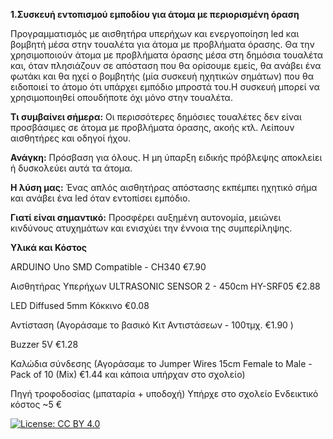 **1.Συσκευή εντοπισμού εμποδίου για άτομα με περιορισμένη όραση**

Προγραμματισμός με αισθητήρα υπερήχων και ενεργοποίηση led και βομβητή μέσα στην τουαλέτα για άτομα με προβλήματα όρασης. Θα την χρησιμοποιούν άτομα με προβλήματα όρασης μέσα στη δημόσια τουαλέτα και, όταν πλησιάζουν σε απόσταση που θα ορίσουμε εμείς, θα ανάβει ένα φωτάκι και θα ηχεί ο βομβητής (μία συσκευή ηχητικών σημάτων) που θα ειδοποιεί το άτομο ότι υπάρχει εμπόδιο μπροστά του.Η συσκευή μπορεί να χρησιμοποιηθεί οπουδήποτε όχι μόνο στην τουαλέτα.

**Τι συμβαίνει σήμερα:** Οι περισσότερες δημόσιες τουαλέτες δεν είναι προσβάσιμες σε άτομα με προβλήματα όρασης, ακοής κτλ. Λείπουν αισθητήρες και οδηγοί ήχου.

**Ανάγκη:** Πρόσβαση για όλους. Η μη ύπαρξη ειδικής πρόβλεψης αποκλείει ή δυσκολεύει αυτά τα άτομα.

**Η λύση μας:** Ένας απλός αισθητήρας απόστασης εκπέμπει ηχητικό σήμα και ανάβει ένα led όταν εντοπίσει εμπόδιο.

**Γιατί είναι σημαντικό:** Προσφέρει αυξημένη αυτονομία, μειώνει κινδύνους ατυχημάτων και ενισχύει την έννοια της συμπερίληψης.



**Υλικά και Κόστος**

ARDUINO Uno SMD Compatible - CH340  €7.90

Αισθητήρας Υπερήχων ULTRASONIC SENSOR 2 - 450cm HY-SRF05  €2.88

LED Diffused 5mm Κόκκινο  €0.08 

Αντίσταση (Αγοράσαμε το βασικό  Κιτ Αντιστάσεων - 100τμχ.  €1.90 )

Buzzer 5V  €1.28

Καλώδια σύνδεσης (Αγοράσαμε το Jumper Wires 15cm Female to Male - Pack of 10 (Mix) €1.44 και κάποια υπήρχαν στο σχολείο)

Πηγή τροφοδοσίας (μπαταρία + υποδοχή) Υπήρχε στο σχολείο Ενδεικτικό κόστος ~5 € 

[![License: CC BY 4.0](https://img.shields.io/badge/License-CC%20BY%204.0-lightgrey.svg)](https://creativecommons.org/licenses/by/4.0/)




